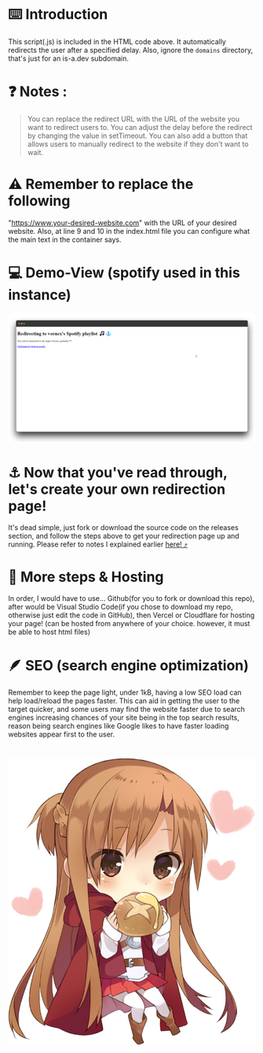 # ⌨️ Introduction

This script(.js) is included in the HTML code above. It automatically redirects the user after a specified delay. Also, ignore the `domains` directory, that's just for an is-a.dev subdomain.

# ❓ Notes :

> You can replace the redirect URL with the URL of the website you want to redirect users to.
> You can adjust the delay before the redirect by changing the value in setTimeout.
> You can also add a button that allows users to manually redirect to the website if they don't want to wait.

# ⚠️ Remember to replace the following

"https://www.your-desired-website.com" with the URL of your desired website. Also, at line 9 and 10 in the index.html file you can configure what the main text in the container says.

# 💻 Demo-View (spotify used in this instance)

![image](/demo.png)

# ⚓ Now that you've read through, let's create your own redirection page!

It's dead simple, just fork or download the source code on the releases section, and follow the steps above to get your redirection page up and running. Please refer to notes I explained earlier [here! ⤴️](https://github.com/vornex-gh/easydirect/tree/main?tab=readme-ov-file#%EF%B8%8F-introduction)

# 🔨 More steps & Hosting

In order, I would have to use... Github(for you to fork or download this repo), after would be Visual Studio Code(if you chose to download my repo, otherwise just edit the code in GitHub), then Vercel or Cloudflare for hosting your page! (can be hosted from anywhere of your choice. however, it must be able to host html files)

# 🪶 SEO (search engine optimization)

Remember to keep the page light, under 1kB, having a low SEO load can help load/reload the pages faster. This can aid in getting the user to the target quicker, and some users may find the website faster due to search engines increasing chances of your site being in the top search results, reason being search engines like Google likes to have faster loading websites appear first to the user.

# <p align="center"><img src="/heart.png" alt="ily <3"></p>

